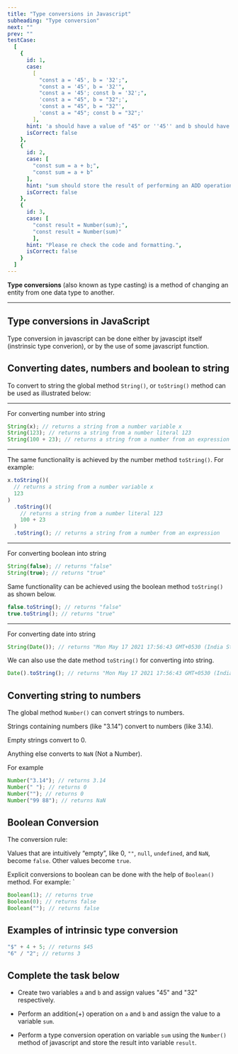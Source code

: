 ```yaml
---
title: "Type conversions in Javascript"
subheading: "Type conversion"
next: ""
prev: ""
testCase:
  [
    {
      id: 1,
      case:
        [
          "const a = '45', b = '32';",
          "const a = '45', b = '32'",
          "const a = '45'; const b = '32';",
          'const a = "45", b = "32";',
          'const a = "45", b = "32"',
          'const a = "45"; const b = "32";'
        ],
      hint: 'a should have a value of "45" or ''45'' and b should have a value of "32" or ''32''',
      isCorrect: false
    },
    {
      id: 2,
      case: [
        "const sum = a + b;",
        "const sum = a + b"
      ],
      hint: "sum should store the result of performing an ADD operation on the numb",
      isCorrect: false
    },
    {
      id: 3,
      case: [
        "const result = Number(sum);",
        "const result = Number(sum)"
        ],
      hint: "Please re check the code and formatting.",
      isCorrect: false
    }
  ]
---
```


**Type conversions** (also known as type casting) is a method of changing an entity from one data
type to another.

---

## Type conversions in JavaScript

Type conversion in javascript can be done either by javascipt itself (instrinsic type converion), or
by the use of some javascript function.

## Converting dates, numbers and boolean to string

To convert to string the global method `String()`, or `toString()` method can be used as
illustrated below:

---

For converting number into string

```javascript
String(x); // returns a string from a number variable x
String(123); // returns a string from a number literal 123
String(100 + 23); // returns a string from a number from an expression
```

---

The same functionality is achieved by the number method `toString()`. For example:

```javascript
x.toString()(
  // returns a string from a number variable x
  123
)
  .toString()(
    // returns a string from a number literal 123
    100 + 23
  )
  .toString(); // returns a string from a number from an expression
```

---

For converting boolean into string

```javascript
String(false); // returns "false"
String(true); // returns "true"
```

Same functionality can be achieved using the boolean method `toString()` as shown below.

```javascript
false.toString(); // returns "false"
true.toString(); // returns "true"
```

---

For converting date into string

```javascript
String(Date()); // returns "Mon May 17 2021 17:56:43 GMT+0530 (India Standard Time)"
```

We can also use the date method `toString()` for converting into string.

```javascript
Date().toString(); // returns "Mon May 17 2021 17:56:43 GMT+0530 (India Standard Time)"
```

## Converting string to numbers

The global method `Number()` can convert strings to numbers.

Strings containing numbers (like "3.14") convert to numbers
(like 3.14).

Empty strings convert to 0.

Anything else converts to `NaN` (Not a Number).

For example

```javascript
Number("3.14"); // returns 3.14
Number(" "); // returns 0
Number(""); // returns 0
Number("99 88"); // returns NaN
```

## Boolean Conversion

The conversion rule:

Values that are intuitively “empty”, like 0, `""`, `null`, `undefined`, and `NaN`, become `false`.
Other values become `true`.

Explicit conversions to boolean can be done with the help of `Boolean()` method. For example:
`

```javascript
Boolean(1); // returns true
Boolean(0); // returns false
Boolean(""); // returns false
```

## Examples of intrinsic type conversion

```javascript
"$" + 4 + 5; // returns $45
"6" / "2"; // returns 3
```

## Complete the task below

- Create two variables `a` and `b` and assign values "45" and "32" respectively.

- Perform an addition(+) operation on `a` and `b` and assign the value to a variable `sum`.

- Perform a type conversion operation on variable `sum` using the `Number()` method of javascript and store the result into variable `result`.
